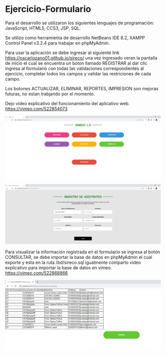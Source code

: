 # Ejercicio-Formulario
Para el desarrollo se utilizaron los siguientes lenguajes de programación: JavaScript, HTML5, CCS3, JSP, SQL.

Se utilizo como herramienta de desarrollo NetBeans IDE 8.2, XAMPP Control Panel v3.2.4 para trabajar en phpMyAdmin.

Para usar la aplicación se debe ingresar al siguiente link https://oscarlozano01.github.io/sireco/ una vez ingresado veran la pantalla de inicio el cual se encuentra un boton llamado REGISTRAR al dar clic ingresa al formulario con todas las validaciones correspondientes al ejercicio, completar todos los campos y validar las restriciones de cada campo.

Los botones ACTUALIZAR, ELIMINAR, REPORTES, IMPRESION son mejoras futuras, no estan trabjando por el momento.

Dejo video explicativo del funcionamiento del aplicativo web. https://vimeo.com/522854073

![Alt text](/img/pantalla.JPG?raw=true "Optional Title")

![Alt text](/img/formulario.JPG?raw=true "Optional Title")

Para visualizar la información registrada en el formulario se ingresa al botón CONSULTAR, se debe importar la base de datos en phpMyAdmin el cual exporte y esta en la ruta /bd/sireco.sql igualmente comparto video explicativo para importar la base de datos en vimeo. https://vimeo.com/522868866

![Alt text](/img/consultar.JPG?raw=true "Optional Title")



